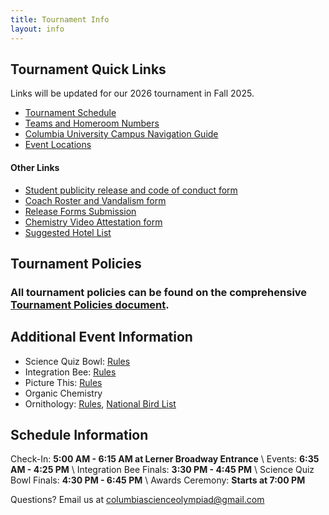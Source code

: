 ```yaml
---
title: Tournament Info
layout: info
---
```


## **Tournament Quick Links**

Links will be updated for our 2026 tournament in Fall 2025.

-   [Tournament Schedule]()
-   [Teams and Homeroom Numbers]()
-   [Columbia University Campus Navigation Guide]()
-   [Event Locations](/location)

#### Other Links

-   [Student publicity release and code of conduct form]()
-   [Coach Roster and Vandalism form]()
-   [Release Forms Submission]()
-   [Chemistry Video Attestation form]()
-   [Suggested Hotel List]()

## **Tournament Policies**

### All tournament policies can be found on the comprehensive [Tournament Policies document]().

## Additional Event Information

-   Science Quiz Bowl: [Rules](https://docs.google.com/document/d/1AMyyomrl9rs31zMDHXFkZFL5hSqFel8wzteqUA18gks/edit?usp=sharing)
-   Integration Bee: [Rules](https://docs.google.com/document/d/1JTgPZNBiN1-SBNWM7BRX6KSeXLhFl2MtFFORlw6Lnts/edit?usp=sharing)
-   Picture This: [Rules](https://drive.google.com/file/d/1bNAUg6Pu71QjwPrnPGSYM5L-LyUN0ubo/view?usp=sharing)
-   Organic Chemistry
-   Ornithology: [Rules](https://drive.google.com/file/d/1AtM-XQvdSU73JMar2Szpn500LxScU8XG/view?usp=sharing), [National Bird List](https://drive.google.com/file/d/1pMo4GjRneITTGPFSz4GxEPjlEscKt7eh/view?usp=sharing)

## Schedule Information

Check-In: **5:00 AM - 6:15 AM at Lerner Broadway Entrance** \\
Events: **6:35 AM - 4:25 PM** \\
Integration Bee Finals: **3:30 PM - 4:45 PM** \\
Science Quiz Bowl Finals: **4:30 PM - 6:45 PM** \\
Awards Ceremony: **Starts at 7:00 PM**

Questions? Email us at [columbiascienceolympiad@gmail.com](mailto:columbiascienceolympiad@gmail.com?)
